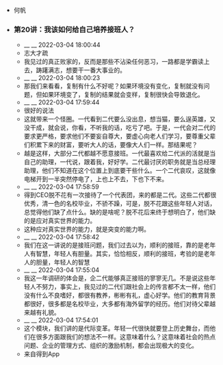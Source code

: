 - 何帆
- ### 第20讲：我该如何给自己培养接班人？
    - __ __ 2022-03-04 18:00:44
    - 志大才疏
    - 我见过的真正败家的，反而是那些不沾染任何恶习，一路都是学霸读上去，踌躇满志，想要干一番大事业的。
    - __ __ 2022-03-04 18:00:23
    - 那我们来看看，复制有什么不好呢？如果环境没有变化，复制就没有问题，但如果环境变了，复制的结果就会变样，复制很快会导致退化。
    - __ __ 2022-03-04 17:59:44
    - 很好的说法
    - 这就带来一个怪圈。一代看到二代要么没出息，想当猫，要么逞英雄，又没干成，就会说，你看，不听我的话，吃亏了吧。于是，一代会对二代的要求更严格，要求他们不要妄自尊大，要虚心向老人们学习，要尊重父辈们积累下来的财富，要听大人的话，要像大人们一样。那结果呢？
    - 越是这样，大部分二代都越不愿意接班。一代最喜欢给二代派的活就是当自己的助理，一代说，跟着我，好好学。二代最讨厌的职务就是当总经理助理，他们不知道在这个位置上到底要干些什么。一个二代哀叹，这就像电梯开到一半突然停电了，上也上不去，下也下不来。
    - __ __ 2022-03-04 17:58:59
    - 得到CEO脱不花有一次接待了一个代表团，来的都是二代。这些二代都很优秀，清一色的名校毕业，不骄不躁，可是，脱不花跟这些年轻人对话，总觉得他们缺了点什么。缺的是啥呢？脱不花后来终于想明白了，他们缺的是应对真实世界的能力。
    - 这种应对真实世界的能力，就是突变的能力啊。
    - __ __ 2022-03-04 17:58:42
    - 我们在这一讲说的是接班问题，我们过去以为，顺利的接班，靠的是老年人有智慧，年轻人有胆量。其实，恰恰相反，顺利的接班，考验的是老年人的胆量，年轻人的智慧
    - __ __ 2022-03-04 17:55:04
    - 我这一年调研的体会是，企二代能够真正接班的寥寥无几。不是说这些年轻人不努力，事实上，我见过的二代们跟社会上的传言都不太一样，他们没有什么不良嗜好，都很有教养，彬彬有礼，虚心好学。他们的教育背景都很好，很多都是名校毕业，大多都有海外留学的经历。他们对待父辈越来越有礼貌。
    - __ __ 2022-03-04 17:54:01
    - 这个模块，我们讲的是代际变革。年轻一代很快就要登上历史舞台，而他们在很多方面跟我们的想法不一样。这意味着什么？这意味着社会的热点问题、企业的管理方式、组织的激励机制，都会出现极大的变化。
    - 来自得到App

